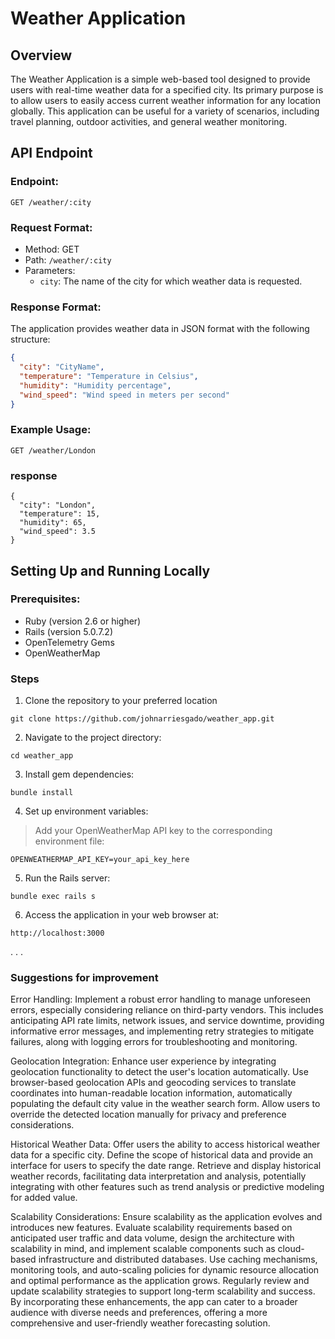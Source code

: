 # Weather Application

## Overview

The Weather Application is a simple web-based tool designed to provide users with real-time weather data for a specified city. Its primary purpose is to allow users to easily access current weather information for any location globally. This application can be useful for a variety of scenarios, including travel planning, outdoor activities, and general weather monitoring.

## API Endpoint

### Endpoint:
```
GET /weather/:city
```

### Request Format:

- Method: GET
- Path: `/weather/:city`
- Parameters:
  - `city`: The name of the city for which weather data is requested.

### Response Format:

The application provides weather data in JSON format with the following structure:

```json
{
  "city": "CityName",
  "temperature": "Temperature in Celsius",
  "humidity": "Humidity percentage",
  "wind_speed": "Wind speed in meters per second"
}
```

### Example Usage:
```
GET /weather/London
```
### response
```
{
  "city": "London",
  "temperature": 15,
  "humidity": 65,
  "wind_speed": 3.5
}
```

## Setting Up and Running Locally
### Prerequisites:

- Ruby (version 2.6 or higher)
- Rails (version 5.0.7.2)
- OpenTelemetry Gems
- OpenWeatherMap

### Steps

1. Clone the repository to your preferred location
```
git clone https://github.com/johnarriesgado/weather_app.git
```
2. Navigate to the project directory:
```
cd weather_app
```

3. Install gem dependencies:
```
bundle install
```

4. Set up environment variables:
> Add your OpenWeatherMap API key to the corresponding environment file:
```
OPENWEATHERMAP_API_KEY=your_api_key_here
```

5. Run the Rails server:
```
bundle exec rails s
```

6. Access the application in your web browser at:
```
http://localhost:3000
```


.
.
.

### Suggestions for improvement
Error Handling:
Implement a robust error handling to manage unforeseen errors, especially considering reliance on third-party vendors. This includes anticipating API rate limits, network issues, and service downtime, providing informative error messages, and implementing retry strategies to mitigate failures, along with logging errors for troubleshooting and monitoring.

Geolocation Integration:
Enhance user experience by integrating geolocation functionality to detect the user's location automatically. Use browser-based geolocation APIs and geocoding services to translate coordinates into human-readable location information, automatically populating the default city value in the weather search form. Allow users to override the detected location manually for privacy and preference considerations.

Historical Weather Data:
Offer users the ability to access historical weather data for a specific city. Define the scope of historical data and provide an interface for users to specify the date range. Retrieve and display historical weather records, facilitating data interpretation and analysis, potentially integrating with other features such as trend analysis or predictive modeling for added value.

Scalability Considerations:
Ensure scalability as the application evolves and introduces new features. Evaluate scalability requirements based on anticipated user traffic and data volume, design the architecture with scalability in mind, and implement scalable components such as cloud-based infrastructure and distributed databases. Use caching mechanisms, monitoring tools, and auto-scaling policies for dynamic resource allocation and optimal performance as the application grows. Regularly review and update scalability strategies to support long-term scalability and success.
By incorporating these enhancements, the app can cater to a broader audience with diverse needs and preferences, offering a more comprehensive and user-friendly weather forecasting solution.
